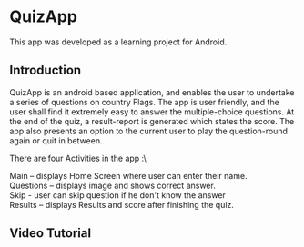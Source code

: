 # QuizApp
This app was developed as a learning project for Android. 

## Introduction
QuizApp is an android based application, and enables the user to undertake a series of questions on country Flags. The app is user friendly, and the user shall find it extremely easy to answer the multiple-choice questions. At the end of the quiz, a result-report is generated which states the score. The app also presents an option to the current user to play the question-round again or quit in between.

There are four Activities in the app :\

Main      – displays Home Screen where user can enter their name.\
Questions – displays image and shows correct answer.\
Skip      - user can skip question if he don't know the answer\
Results   – displays Results and score after finishing the quiz.
## Video Tutorial

